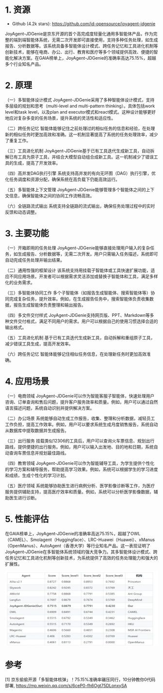 # 1. 资源

- Github (4.2k stars): https://github.com/jd-opensource/joyagent-jdgenie

JoyAgent-JDGenie是京东开源的首个高完成度轻量化通用多智能体产品，作为完整的端到端智能体系统，无需二次开发即可直接使用，支持多种任务处理，如生成报告、分析数据等。该系统具备多智能体设计模式、跨任务记忆和工具进化机制等创新技术，能够在电商、办公、出行、教育和医疗等多个领域提供高效、便捷的智能化解决方案。在GAIA榜单上，JoyAgent-JDGenie的准确率高达75.15%，超越多个行业知名产品。

# 2. 原理

（一）多智能体设计模式
JoyAgent-JDGenie采用了多种智能体设计模式，支持多层级的规划和思考（multi-level and multi-pattern thinking）。具体包括work level和task level，以及plan and executor模式和react模式。这种设计能够更好地应对复杂多变的任务场景，提升系统的灵活性和适应性。

（二）跨任务记忆
智能体能够记住之前处理过的相似任务的信息和经验，在处理新的相似任务时更加高效和准确。这一机制显著提高了系统的任务处理效率，减少了重复工作。


（三）工具进化机制
JoyAgent-JDGenie基于已有工具迭代生成新工具，自动拆解已有工具为原子工具，并结合大模型自动组合成新工具。这一机制减少了错误工具的生成，提高了开发效率。


（四）高并发DAG执行引擎
系统支持高并发的有向无环图（DAG）执行引擎，优化任务调度和资源分配，确保系统在高负载下仍能高效运行。


（五）多智能体上下文管理
JoyAgent-JDGenie能够管理多个智能体之间的上下文信息，确保智能体之间的协同工作流畅高效。


（六）全链路流式输出
系统支持全链路的流式输出，确保任务处理过程中的实时反馈和动态调整。

# 3. 主要功能
（一）开箱即用的任务处理
JoyAgent-JDGenie能够直接处理用户输入的复杂任务，如生成报告、分析数据等，无需二次开发。用户只需输入任务描述，系统即可自动完成任务处理并输出结果。

（二）通用性强的框架设计
该系统支持用挂载子智能体或工具快速扩展功能，适应不同应用场景。开发者可以根据需求灵活添加或替换子智能体和工具，满足多样化的业务需求。

（三）多智能体协同工作
多个子智能体（如报告生成智能体、搜索智能体等）协同完成复杂任务，提升效率。例如，在生成报告任务中，搜索智能体负责收集数据，报告生成智能体负责整理和输出报告。

（四）多文件交付样式
JoyAgent-JDGenie支持网页版、PPT、Markdown等多种文件交付格式，满足不同用户的需求。用户可以根据自己的使用习惯选择合适的输出格式。

（五）工具进化机制
基于已有工具迭代生成新工具，自动拆解和重组原子工具，减少错误工具生成，提高开发效率。

（六）跨任务记忆
智能体能够记住相似任务信息，在处理新任务时更加高效准确。

# 4. 应用场景
（一）电商领域
JoyAgent-JDGenie可以作为智能客服子智能体，快速处理用户咨询、订单查询和售后问题，提升客户服务效率和质量。例如，用户可以通过自然语言描述问题，系统自动识别并提供解决方案。

（二）办公场景
系统能够自动生成工作报告，收集、整理和分析数据，减轻员工工作负担，提高工作效率。例如，用户可以要求系统生成月度销售报告，系统自动从数据库中提取数据并生成报告。

（三）出行服务
挂载类似12306的工具后，用户可以查询火车票信息、规划出行路线，提供便捷的出行服务。例如，用户可以输入出发地、目的地和日期，系统自动查询车票信息并规划最佳路线。

（四）教育领域
JoyAgent-JDGenie可以作为智能辅导工具，为学生提供个性化的学习方案和辅导服务，帮助提高学习效果。例如，系统可以根据学生的学习进度和成绩，生成个性化的学习计划。

（五）医疗领域
系统能够协助医生进行病例分析、医学影像诊断等工作，为医疗服务提供辅助支持，提高医疗效率和质量。例如，系统可以分析医学影像数据，辅助医生进行诊断。

# 5. 性能评估
在GAIA榜单上，JoyAgent-JDGenie的准确率高达75.15%，超越了OWL（CAMEL）、Smolagent（Huggingface）、LRC-Huawei（Huawei）、xManus（OpenManus）、AutoAgent（香港大学）等行业知名产品。这一表现证明了JoyAgent-JDGenie在多智能体系统领域的强大竞争力。其多智能体设计模式、跨任务记忆和工具进化机制等创新技术，为系统提供了高效的任务处理能力和强大的扩展性。

![](.01_JoyAgent-JDGenie_images/性能.png)


# 参考
[1] 京东偷偷开源「多智能体核弹」！75.15%准确率碾压同行，10分钟教你0代码部署, https://mp.weixin.qq.com/s/6ceP0-fh6Ogt75DLonxySA